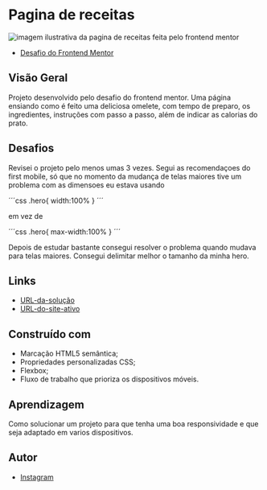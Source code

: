 # Pagina de receitas

<div>
    <img align="center" scr="assets/img/capa-do-readme.md.png" alt="imagem ilustrativa da pagina de receitas feita pelo frontend mentor">
</div>

- [Desafio do Frontend Mentor](https://www.frontendmentor.io)

## Visão Geral

Projeto desenvolvido pelo desafio do frontend mentor. Uma página ensiando como é feito uma deliciosa omelete, com tempo de preparo, os ingredientes, instruções com passo a passo, além de indicar as calorias do prato.

## Desafios

Revisei o projeto pelo menos umas 3 vezes. Segui as recomendaçoes do first mobile, só que no momento da mudança de telas maiores tive um problema com as dimensoes eu estava usando

´´´css
.hero{
    width:100%
}
´´´

em vez de

´´´css
.hero{
    max-width:100%
}
´´´

Depois de estudar bastante consegui resolver o problema quando mudava para telas maiores. Consegui delimitar melhor o tamanho da minha hero.

## Links
- [URL-da-solução](#)
- [URL-do-site-ativo](#)

## Construído com

- Marcação HTML5 semântica;
- Propriedades personalizadas CSS;
- Flexbox;
- Fluxo de trabalho que prioriza os dispositivos móveis.

## Aprendizagem

Como solucionar um projeto para que tenha uma boa responsividade e que seja adaptado em varios dispositivos.

## Autor

- [Instagram](https://www.instagram.com/opretodenner/)

